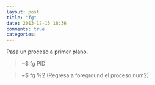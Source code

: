 ```yaml
---
layout: post
title: "fg"
date: 2013-12-15 18:36
comments: true
categories: 
---
```

Pasa un proceso a primer plano.

>~$ fg PID

>~$ fg %2 (Regresa a foreground el proceso num2)

